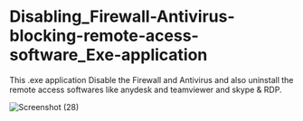 # Disabling_Firewall-Antivirus-blocking-remote-acess-software_Exe-application

This .exe application Disable the Firewall and Antivirus and also uninstall the remote access softwares like anydesk and teamviewer and skype & RDP.



![Screenshot (28)](https://user-images.githubusercontent.com/97448959/215822802-e06a67cb-b78a-44d6-8438-ebe69a338178.png)
